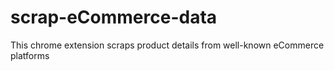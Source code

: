 # scrap-eCommerce-data
This chrome extension scraps product details from well-known eCommerce platforms
